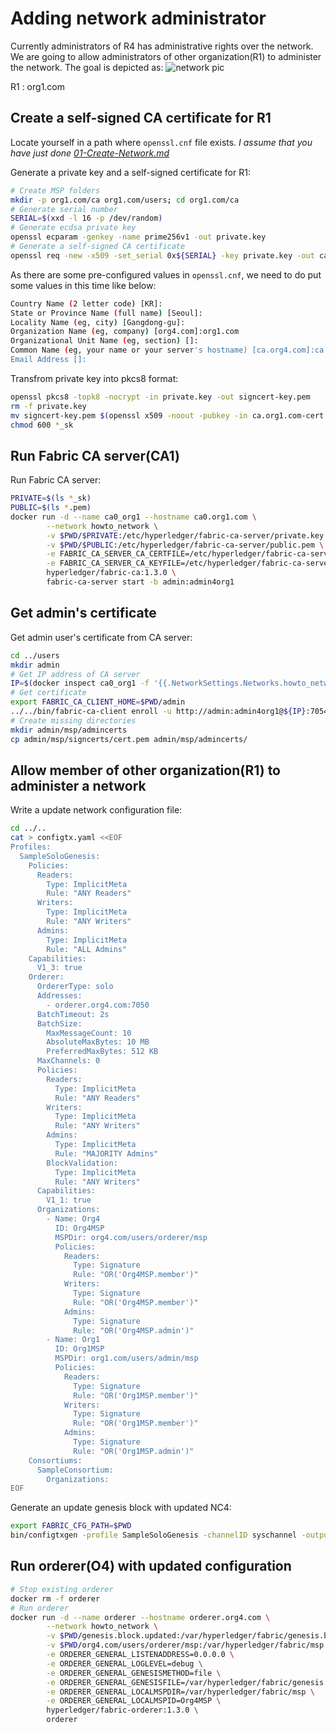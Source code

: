 # Adding network administrator

Currently administrators of R4 has administrative rights over the network.
We are going to allow administrators of other organization(R1) to administer the network.
The goal is depicted as:
![network pic](https://hyperledger-fabric.readthedocs.io/en/release-1.3/_images/network.diagram.2.1.png "Target network - 02")

R1 : org1.com

## Create a self-signed CA certificate for R1

Locate yourself in a path where `openssl.cnf` file exists.
*I assume that you have just done [01-Create-Network.md](https://github.com/ChoiSD/how-to-Hyperledger-Fabric/blob/master/Docs/Build-From-Scratch/01-Create-Network.md)*

Generate a private key and a self-signed certificate for R1:

```bash
# Create MSP folders
mkdir -p org1.com/ca org1.com/users; cd org1.com/ca
# Generate serial number
SERIAL=$(xxd -l 16 -p /dev/random)
# Generate ecdsa private key
openssl ecparam -genkey -name prime256v1 -out private.key
# Generate a self-signed CA certificate
openssl req -new -x509 -set_serial 0x${SERIAL} -key private.key -out ca.org1.com-cert.pem -days 3650 -config ../../openssl.cnf
```

As there are some pre-configured values in `openssl.cnf`, we need to do put some values in this time like below:

```bash
Country Name (2 letter code) [KR]:
State or Province Name (full name) [Seoul]:
Locality Name (eg, city) [Gangdong-gu]:
Organization Name (eg, company) [org4.com]:org1.com
Organizational Unit Name (eg, section) []:
Common Name (eg, your name or your server's hostname) [ca.org4.com]:ca.org1.com
Email Address []:
```

Transfrom private key into pkcs8 format:

```bash
openssl pkcs8 -topk8 -nocrypt -in private.key -out signcert-key.pem
rm -f private.key
mv signcert-key.pem $(openssl x509 -noout -pubkey -in ca.org1.com-cert.pem | openssl asn1parse -strparse 23 -in - | openssl dgst -sha256 | awk '{print $2}')_sk
chmod 600 *_sk
```

## Run Fabric CA server(CA1)

Run Fabric CA server:

```bash
PRIVATE=$(ls *_sk)
PUBLIC=$(ls *.pem)
docker run -d --name ca0_org1 --hostname ca0.org1.com \
        --network howto_network \
        -v $PWD/$PRIVATE:/etc/hyperledger/fabric-ca-server/private.key \
        -v $PWD/$PUBLIC:/etc/hyperledger/fabric-ca-server/public.pem \
        -e FABRIC_CA_SERVER_CA_CERTFILE=/etc/hyperledger/fabric-ca-server/public.pem \
        -e FABRIC_CA_SERVER_CA_KEYFILE=/etc/hyperledger/fabric-ca-server/private.key \
        hyperledger/fabric-ca:1.3.0 \
        fabric-ca-server start -b admin:admin4org1
```

## Get admin's certificate

Get admin user's certificate from CA server:

```bash
cd ../users
mkdir admin
# Get IP address of CA server
IP=$(docker inspect ca0_org1 -f '{{.NetworkSettings.Networks.howto_network.IPAddress}}')
# Get certificate
export FABRIC_CA_CLIENT_HOME=$PWD/admin
../../bin/fabric-ca-client enroll -u http://admin:admin4org1@${IP}:7054 --csr.cn admin --csr.names C=KR,ST=Seoul,L=Gangdong-gu,O=org1.com
# Create missing directories
mkdir admin/msp/admincerts
cp admin/msp/signcerts/cert.pem admin/msp/admincerts/
```

## Allow member of other organization(R1) to administer a network

Write a update network configuration file:

```bash
cd ../..
cat > configtx.yaml <<EOF
Profiles:
  SampleSoloGenesis:
    Policies:
      Readers:
        Type: ImplicitMeta
        Rule: "ANY Readers"
      Writers:
        Type: ImplicitMeta
        Rule: "ANY Writers"
      Admins:
        Type: ImplicitMeta
        Rule: "ALL Admins"
    Capabilities:
      V1_3: true
    Orderer:
      OrdererType: solo
      Addresses:
        - orderer.org4.com:7050
      BatchTimeout: 2s
      BatchSize:
        MaxMessageCount: 10
        AbsoluteMaxBytes: 10 MB
        PreferredMaxBytes: 512 KB
      MaxChannels: 0
      Policies:
        Readers:
          Type: ImplicitMeta
          Rule: "ANY Readers"
        Writers:
          Type: ImplicitMeta
          Rule: "ANY Writers"
        Admins:
          Type: ImplicitMeta
          Rule: "MAJORITY Admins"
        BlockValidation:
          Type: ImplicitMeta
          Rule: "ANY Writers"
      Capabilities:
        V1_1: true
      Organizations:
        - Name: Org4
          ID: Org4MSP
          MSPDir: org4.com/users/orderer/msp
          Policies:
            Readers:
              Type: Signature
              Rule: "OR('Org4MSP.member')"
            Writers:
              Type: Signature
              Rule: "OR('Org4MSP.member')"
            Admins:
              Type: Signature
              Rule: "OR('Org4MSP.admin')"
        - Name: Org1
          ID: Org1MSP
          MSPDir: org1.com/users/admin/msp
          Policies:
            Readers:
              Type: Signature
              Rule: "OR('Org1MSP.member')"
            Writers:
              Type: Signature
              Rule: "OR('Org1MSP.member')"
            Admins:
              Type: Signature
              Rule: "OR('Org1MSP.admin')"
    Consortiums:
      SampleConsortium:
        Organizations:
EOF
```

Generate an update genesis block with updated NC4:

```bash
export FABRIC_CFG_PATH=$PWD
bin/configtxgen -profile SampleSoloGenesis -channelID syschannel -outputBlock ./genesis.block.updated
```

## Run orderer(O4) with updated configuration

```bash
# Stop existing orderer
docker rm -f orderer
# Run orderer
docker run -d --name orderer --hostname orderer.org4.com \
        --network howto_network \
        -v $PWD/genesis.block.updated:/var/hyperledger/fabric/genesis.block \
        -v $PWD/org4.com/users/orderer/msp:/var/hyperledger/fabric/msp \
        -e ORDERER_GENERAL_LISTENADDRESS=0.0.0.0 \
        -e ORDERER_GENERAL_LOGLEVEL=debug \
        -e ORDERER_GENERAL_GENESISMETHOD=file \
        -e ORDERER_GENERAL_GENESISFILE=/var/hyperledger/fabric/genesis.block \
        -e ORDERER_GENERAL_LOCALMSPDIR=/var/hyperledger/fabric/msp \
        -e ORDERER_GENERAL_LOCALMSPID=Org4MSP \
        hyperledger/fabric-orderer:1.3.0 \
        orderer
```